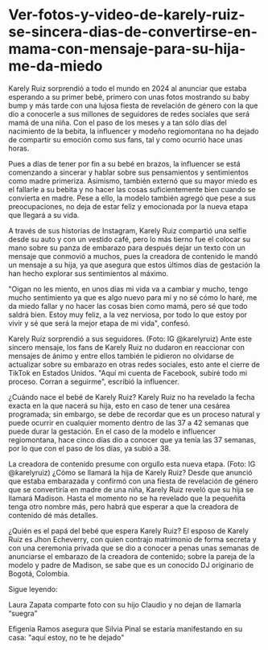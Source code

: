 # Ver-fotos-y-video-de-karely-ruiz-se-sincera-dias-de-convertirse-en-mama-con-mensaje-para-su-hija-me-da-miedo

Karely Ruiz sorprendió a todo el mundo en 2024 al anunciar que estaba esperando a su primer bebé, primero con unas fotos mostrando su baby bump y más tarde con una lujosa fiesta de revelación de género con la que dio a conocerle a sus millones de seguidores de redes sociales que será mamá de una niña. Con el paso de los meses y a tan sólo días del nacimiento de la bebita, la influencer y modeño regiomontana no ha dejado de compartir su emoción como sus fans, tal y como ocurrió hace unas horas. 

Pues a días de tener por fin a su bebé en brazos, la influencer se está comenzando a sincerar y hablar sobre sus pensamientos y sentimientos como madre primeriza. Asimismo, también externó que su mayor miedo es el fallarle a su bebita y no hacer las cosas suficientemente bien cuando se convierta en madre. Pese a ello, la modelo también agregó que pese a sus preocupaciones, no deja de estar feliz y emocionada por la nueva etapa que llegará a su vida. 

A través de sus historias de Instagram, Karely Ruiz compartió una selfie desde su auto y con un vestido café, pero lo más tierno fue el colocar su mano sobre su panza de embarazo para después dejar un texto con un mensaje que conmovió a muchos, pues la creadora de contenido le mandó un mensaje a su hija, ya que asegura que estos últimos días de gestación la han hecho explorar sus sentimientos al máximo. 

"Oigan no les miento, en unos días mi vida va a cambiar y mucho, tengo mucho sentimiento ya que es algo nuevo para mí y no sé cómo lo haré, me da miedo fallar y no hacer las cosas bien como mamá, pero sé que todo saldrá bien. Estoy muy feliz, a la vez nerviosa, por todo lo que estoy por vivir y sé que será la mejor etapa de mi vida", confesó. 




Karely Ruiz sorprendió a sus seguidores. (Foto: IG @karelyruiz)
Ante este sincero mensaje, los fans de Karely Ruiz no dudaron en reaccionar con mensajes de ánimo y entre ellos también le pidieron no olvidarse de actualizar sobre su embarazo en otras redes sociales, esto ante el cierre de TikTok en Estados Unidos. "Aquí mi cuenta de Facebook, subiré todo mi proceso. Corran a seguirme", escribió la influencer. 

¿Cuándo nace el bebé de Karely Ruiz?
Karely Ruiz no ha revelado la fecha exacta en la que nacerá su hija, esto en caso de tener una cesárea programada; sin embargo, se debe de recordar que es un proceso natural y puede ocurrir en cualquier momento dentro de las 37 a 42 semanas que puede durar la gestación. En el caso de la modelo e influencer regiomontana, hace cinco días dio a conocer que ya tenía las 37 semanas, por lo que con el paso de los días, ya subió a 38. 


La creadora de contenido presume con orgullo esta nueva etapa. (Foto: IG @karelyruiz)
¿Cómo se llamará la hija de Karely Ruiz?
Desde que anunció que estaba embarazada y confirmó con una fiesta de revelación de género que se convertiría en madre de una niña, Karely Ruiz reveló que su hija se llamará Madison. Hasta el momento no se ha revelado que la pequeñita tenga otro nombre más, pero habrá que esperar a que la creadora de contenido dé más detalles. 

¿Quién es el papá del bebé que espera Karely Ruiz?
El esposo de Karely Ruiz es Jhon Echeverry, con quien contrajo matrimonio de forma secreta y con una ceremonia privada que se dio a conocer a penas unas semanas de anunciarse el embarazo de la creadora de contenido; sobre la pareja de la modelo y padre de Madison, se sabe que es un conocido DJ originario de Bogotá, Colombia. 

Sigue leyendo:

Laura Zapata comparte foto con su hijo Claudio y no dejan de llamarla “suegra”

Efigenia Ramos asegura que Silvia Pinal se estaría manifestando en su casa: "aquí estoy, no te he dejado"
